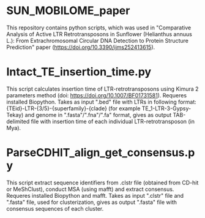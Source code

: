 # SUN_MOBILOME_paper
This repository contains python scripts, which was used in "Comparative Analysis of Active LTR Retrotransposons in Sunflower (Helianthus annuus L.): From Extrachromosomal Circular DNA Detection to Protein Structure Prediction" paper (https://doi.org/10.3390/ijms252413615). 
# Intact_TE_insertion_time.py
This script calculates insertion time of LTR-retrotransposons using Kimura 2 parameters method (doi: https://doi.org/10.1007/BF01731581). Requeres installed Biopython. Takes as input ".bed" file with LTRs in following format: {TEid}-LTR-{3/5}-{superfamily}-{clade} (for example TE_1-LTR-3-Gypsy-Tekay) and genome in ".fasta"/".fna"/".fa" format, gives as output TAB-delimited file with insertion time of each individual LTR-retrotransposon (in Mya).
# ParseCDHIT_align_get_consensus.py
This script extract sequence identifiers from .clstr file (obtained from CD-hit or MeShClust), conduct MSA (using mafft) and extract consensus. Requeres installed Biopython and mafft. Takes as input ".clstr" file and ".fasta" file, used for clusterization, gives as output ".fasta" file with consensus sequences of each cluster. 
